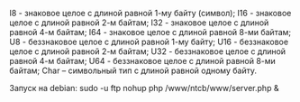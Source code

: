 I8 - знаковое целое с длиной равной 1-му байту (символ);
I16 - знаковое целое с длиной равной 2-м байтам;
I32 - знаковое целое с длиной равной 4-м байтам;
I64 - знаковое целое с длиной равной 8-ми байтам;
U8 - беззнаковое целое с длиной равной 1-му байту;
U16 - беззнаковое целое с длиной равной 2-м байтам;
U32 - беззнаковое целое с длиной равной 4-м байтам;
U64 - беззнаковое целое с длиной равной 8-ми байтам;
Char – символьный тип с длиной равной одному байту.

Запуск на debian: sudo -u ftp nohup php /www/ntcb/www/server.php &